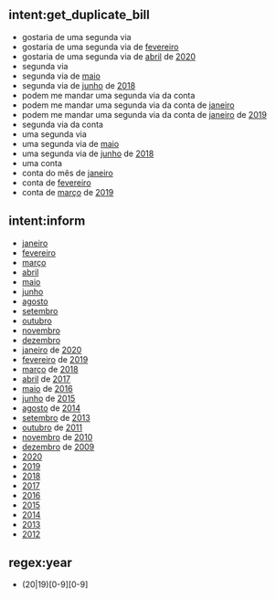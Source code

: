 ## intent:get_duplicate_bill
- gostaria de uma segunda via
- gostaria de uma segunda via de [fevereiro](month)
- gostaria de uma segunda via de [abril](month) de [2020](year)
- segunda via
- segunda via de [maio](month)
- segunda via de [junho](month) de [2018](year)
- podem me mandar uma segunda via da conta
- podem me mandar uma segunda via da conta de [janeiro](month)
- podem me mandar uma segunda via da conta de [janeiro](month) de [2019](year)
- segunda via da conta
- uma segunda via
- uma segunda via de [maio](month)
- uma segunda via de [junho](month) de [2018](year)
- uma conta
- conta do mês de [janeiro](month)
- conta de [fevereiro](month)
- conta de [março](month) de [2019](year)

## intent:inform
- [janeiro](month)
- [fevereiro](month)
- [março](month)
- [abril](month)
- [maio](month)
- [junho](month)
- [agosto](month)
- [setembro](month)
- [outubro](month)
- [novembro](month)
- [dezembro](month)
- [janeiro](month) de [2020](year)
- [fevereiro](month) de [2019](year)
- [março](month) de [2018](year)
- [abril](month) de [2017](year)
- [maio](month) de [2016](year)
- [junho](month) de [2015](year)
- [agosto](month) de [2014](year)
- [setembro](month) de [2013](year)
- [outubro](month) de [2011](year)
- [novembro](month) de [2010](year)
- [dezembro](month) de [2009](year)
- [2020](year)
- [2019](year)
- [2018](year)
- [2017](year)
- [2016](year)
- [2015](year)
- [2014](year)
- [2013](year)
- [2012](year)

## regex:year
- (20|19)[0-9][0-9]
